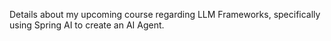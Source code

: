 
Details about my upcoming course regarding LLM Frameworks, specifically using Spring AI to create an AI Agent.